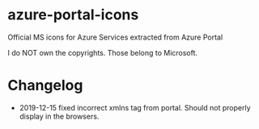 # azure-portal-icons
Official MS icons for Azure Services extracted from Azure Portal

I do NOT own the copyrights. Those belong to Microsoft.

# Changelog

- 2019-12-15 fixed incorrect xmlns tag from portal. Should not properly display in the browsers.